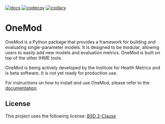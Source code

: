 <!--- README template from https://github.com/scottydocs/README-template.md -->
<!-- No pypi or build yet
[![license](https://img.shields.io/pypi/l/OneMod)](https://github.com/ihmeuw-msca/OneMod/blob/main/LICENSE)
[![version](https://img.shields.io/pypi/v/OneMod)](https://pypi.org/project/OneMod)
[![build](https://img.shields.io/github/actions/workflow/status/ihmeuw-msca/OneMod/build.yml?branch=main)](https://github.com/ihmeuw-msca/OneMod/actions)
-->
[![docs](https://img.shields.io/badge/docs-here-green)](https://ihmeuw-msca.github.io/OneMod)
[![codecov](https://img.shields.io/codecov/c/github/ihmeuw-msca/OneMod)](https://codecov.io/gh/ihmeuw-msca/OneMod)
[![codacy](https://img.shields.io/codacy/grade/ae72a07785f5469eac234d1f6bdf555f)](https://app.codacy.com/gh/ihmeuw-msca/OneMod/dashboard?utm_source=gh&utm_medium=referral&utm_content=&utm_campaign=Badge_grade)

# OneMod

OneMod is a Python package that provides a framework for building and evaluating
single-parameter models. It is designed to be modular, allowing users to easily
add new models and evaluation metrics. OneMod is built on top of the other
IHME tools.

OneMod is being actively developed by the Institute for Health Metrics and is
beta software. It is not yet ready for production use.

For instructions on how to install and use OneMod, please refer to the
[documentation](https://ihmeuw-msca.github.io/OneMod/).

## License

This project uses the following license: [BSD 2-Clause](./LICENSE)
